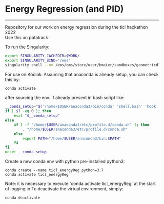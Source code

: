 # Energy Regression (and PID)
----

Repository for our work on energy regression during the ticl hackathon 2022\
Use this on patatrack 

To run the Singularity:
```bash
export SINGULARITY_CACHEDIR=$WORK/
export SINGULARITY_BIND="/eos"
singularity shell --nv /eos/cms/store/user/bmaier/sandboxes/geometricdl.sif 
```
For use on Kodiak:
Assuming that anaconda is already setup, you can check this by:
```bash
conda activate
```
after sourcing the env. if already present in bash script like:
``` bash
__conda_setup="$('/home/$USER/anaconda3/bin/conda' 'shell.bash' 'hook' 2> /dev/null)"
if [ $? -eq 0 ]; then
    eval "$__conda_setup"
else
    if [ -f "/home/$USER/anaconda3/etc/profile.d/conda.sh" ]; then
        . "/home/$USER/anaconda3/etc/profile.d/conda.sh"
    else
        export PATH="/home/$USER/anaconda3/bin:$PATH"
    fi
fi
unset __conda_setup
```
Create a new conda env with python pre-installed python3:

```
conda create --name ticl_energyReg python=3.7
conda activate ticl_energyReg
```

Note: it is necessary to execute 'conda activate ticl_energyReg' at the start of logging in
To deactivate the virtual environment, simply:

```
conda deactivate
```
